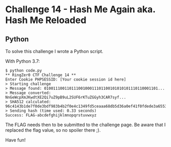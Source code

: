 # Challenge 14 - Hash Me Again aka. Hash Me Reloaded

## Python

To solve this challenge I wrote a Python script.

With Python 3.7:

```
$ python code.py
** RingZer0 CTF Challenge 14 **
Enter Cookie PHPSESSID: [Your cookie session id here]
> Starting challenge
> Message found: 01001110011011100100011101100101010101110110001101...
> Message converted: NnGeWcpXmJKwdtXE2Qi7uZ9pB9uL2SUF6rKTuZGGyh3CAR7syf...
> SHA512 calculated: 96c4143b1de7f0de3bdf983b4b2f0e4c1349fd5ceaaa68db5d36a0ef41f0fdede3a655371dd23230d1626db58a2c2f1ba5e73bb9acce57bf9edb1e46bfba6504
> Sending hash (time used: 0.33 seconds)
Success: FLAG-abcdefghijklmnopqrstuvwxyz
```

The FLAG needs then to be submitted to the challenge page. 
Be aware that I replaced the flag value, so no spoiler there ;).

Have fun!
